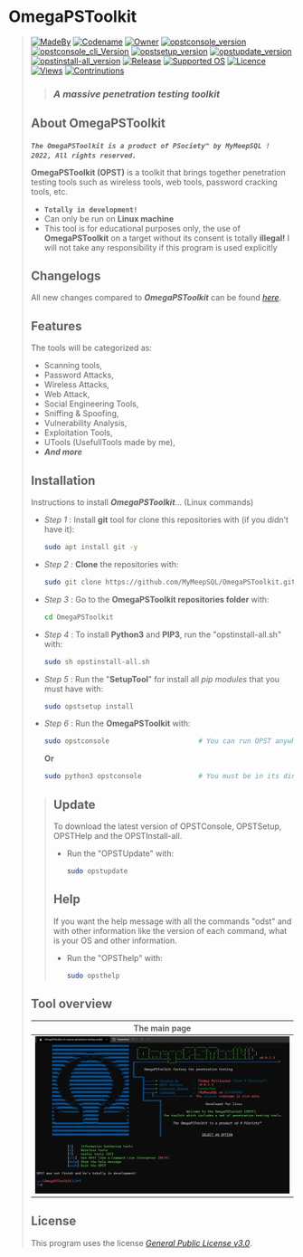 # **OmegaPSToolkit**
> [![MadeBy](https://img.shields.io/badge/Made%20by-Thomas%20Pellissier-informational?style=flat-square)](https://github.com/MyMeepSQL)
[![Codename](https://img.shields.io/badge/Codename-MyMeepSQL-informational?style=flat-square)](https://github.com/MyMeepSQL)
[![Owner](https://img.shields.io/badge/Owner-©%20PSociety™-informational?style=flat-square)](https://github.com/MyMeepSQL)
[![opstconsole_version](https://img.shields.io/badge/opstconsole%20version-v0.0.1.3-brightgreen?style=flat-square)](https://github.com/MyMeepSQL/OmegaPSToolkit/blob/main/CHANGLOG.md)
[![opstconsole_cli_Version](https://img.shields.io/badge/opstconsole_CLI%20Version%20[BETA]-v0.0.0.4-red?style=flat-square)](https://github.com/MyMeepSQL/OmegaPSToolkit/blob/main/CHANGLOG.md)
[![opstsetup_version](https://img.shields.io/badge/opstsetup%20version-v2.1-success?style=flat-square)](https://github.com/MyMeepSQL/OmegaPSToolkit/blob/main/CHANGLOG.md)
[![opstupdate_version](https://img.shields.io/badge/opstupdate%20version-v1.7-success?style=flat-square)](https://github.com/MyMeepSQL/OmegaPSToolkit/blob/main/CHANGLOG.md)
[![opstinstall-all_version](https://img.shields.io/badge/opstinstall%20version-v1.5-success?style=flat-square)](https://github.com/MyMeepSQL/OmegaPSToolkit/blob/main/CHANGLOG.md)
[![Release](https://img.shields.io/badge/Release-In%20Development-yellow?style=flat-square)]()
[![Supported OS](https://img.shields.io/badge/Supported%20OS-Linux-brightgreen?style=flat-square)]()
[![Licence](https://img.shields.io/badge/License-GNU%20GPL--3.0-important?style=flat-square)](https://github.com/MyMeepSQL/OmegaPSToolkit/blob/main/LICENSE)
[![Views](https://hits.dwyl.com/MyMeepSQL/OmegaPSToolkit.svg?style=flat-square)](http://hits.dwyl.com/MyMeepSQL/OmegaPSToolkit)
[![Contrinutions](https://img.shields.io/badge/Contributions-Open%20!-yellow?style=flat-square)]()
> > ### _**A massive penetration testing toolkit**_
> 
> ## **About OmegaPSToolkit**
> _**`The OmegaPSToolkit is a product of PSociety™ by MyMeepSQL ! 2022, All rights reserved.`**_
>
>  **OmegaPSToolkit (OPST)** is a toolkit that brings together penetration testing tools such as wireless tools, web tools, password cracking tools, etc.
> * **`Totally in development!`**
> * Can only be run on **Linux machine**
> * This tool is for educational purposes only, the use of **OmegaPSToolkit** on a target without its consent is totally **illegal!** I will not take any responsibility if this program is used explicitly
> 
> ## **Changelogs**
> All new changes compared to _**OmegaPSToolkit**_ can be found _[here](https://github.com/MyMeepSQL/OmegaPSToolkit/blob/main/CHANGLOG.md)_.
> 
> ## **Features**
> The tools will be categorized as:
>  * Scanning tools,
>  * Password Attacks,
>  * Wireless Attacks,
>  * Web Attack,
>  * Social Engineering Tools,
>  * Sniffing & Spoofing,
>  * Vulnerability Analysis,
>  * Exploitation Tools,
>  * UTools (UsefullTools made by me),
>  * _**And more**_
> 
> ## **Installation**
> Instructions to install ***OmegaPSToolkit***... (Linux commands)
> 
> * _Step 1_ : Install **git** tool for clone this repositories with (if you didn’t have it):
>   ```bash
>   sudo apt install git -y
>   ```
> * _Step 2_ : **Clone** the repositories with:
>   ```bash
>   sudo git clone https://github.com/MyMeepSQL/OmegaPSToolkit.git
>   ```
> * _Step 3_ : Go to the **OmegaPSToolkit repositories folder** with:
>   ```bash
>   cd OmegaPSToolkit
>   ```
> * _Step 4_ : To install **Python3** and **PIP3**, run the "opstinstall-all.sh" with:
>   ```bash
>   sudo sh opstinstall-all.sh
>   ```
> * _Step 5_ : Run the "**SetupTool**" for install all _pip modules_ that you must have with:
>   ```bash
>   sudo opstsetup install
>   ```
> * _Step 6_ : Run the **OmegaPSToolkit** with:
>   ```bash
>   sudo opstconsole                      # You can run OPST anywhere (tell me if a problem appears) 
>   ```
>   **Or**
>   ```bash
>   sudo python3 opstconsole              # You must be in its directory to run OPST like this (/usr/share/OmegaPSToolkit/)
>   ``` 
>>## **Update**
>>To download the latest version of OPSTConsole, OPSTSetup, OPSTHelp and the OPSTInstall-all.
>>* Run the "OPSTUpdate" with:
>>   ```bash
>>   sudo opstupdate
>>   ```
>>## **Help**
>>If you want the help message with all the commands "odst" and with other information like the version of each command, what is your OS and other information.
>>* Run the "OPSThelp" with:
>>   ```bash
>>   sudo opsthelp
>>   ```
>
> ## Tool overview
> | The main page | 
> | ------------- | 
> | ![menu](https://github.com/MyMeepSQL/OmegaPSToolkit/blob/main/Screens/opst_main_page.png)  |
> 
> ## License 
> This program uses the license _[General Public License v3.0](https://github.com/MyMeepSQL/OmegaPSToolkit/blob/main/LICENSE)_.
